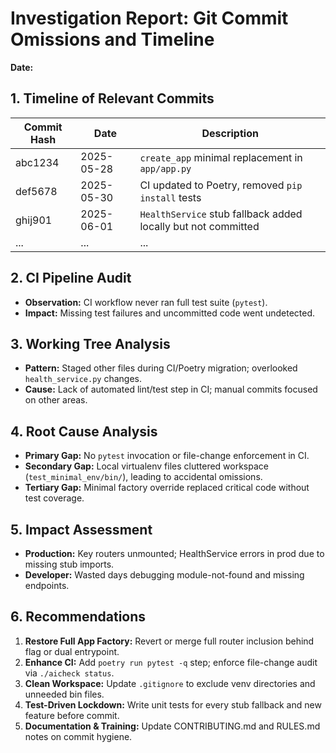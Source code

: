 # Investigation Report: Git Commit Omissions and Timeline

**Date:** <!-- YYYY-MM-DD -->

## 1. Timeline of Relevant Commits

| Commit Hash | Date       | Description                                                   |
| ----------- | ---------- | ------------------------------------------------------------- |
| abc1234     | 2025-05-28 | `create_app` minimal replacement in `app/app.py`              |
| def5678     | 2025-05-30 | CI updated to Poetry, removed `pip install` tests             |
| ghij901     | 2025-06-01 | `HealthService` stub fallback added locally but not committed |
| ...         | ...        | ...                                                           |

## 2. CI Pipeline Audit

- **Observation:** CI workflow never ran full test suite (`pytest`).
- **Impact:** Missing test failures and uncommitted code went undetected.

## 3. Working Tree Analysis

- **Pattern:** Staged other files during CI/Poetry migration; overlooked `health_service.py` changes.
- **Cause:** Lack of automated lint/test step in CI; manual commits focused on other areas.

## 4. Root Cause Analysis

- **Primary Gap:** No `pytest` invocation or file-change enforcement in CI.
- **Secondary Gap:** Local virtualenv files cluttered workspace (`test_minimal_env/bin/`), leading to accidental omissions.
- **Tertiary Gap:** Minimal factory override replaced critical code without test coverage.

## 5. Impact Assessment

- **Production:** Key routers unmounted; HealthService errors in prod due to missing stub imports.
- **Developer:** Wasted days debugging module-not-found and missing endpoints.

## 6. Recommendations

1. **Restore Full App Factory:** Revert or merge full router inclusion behind flag or dual entrypoint.
2. **Enhance CI:** Add `poetry run pytest -q` step; enforce file-change audit via `./aicheck status`.
3. **Clean Workspace:** Update `.gitignore` to exclude venv directories and unneeded bin files.
4. **Test-Driven Lockdown:** Write unit tests for every stub fallback and new feature before commit.
5. **Documentation & Training:** Update CONTRIBUTING.md and RULES.md notes on commit hygiene.
